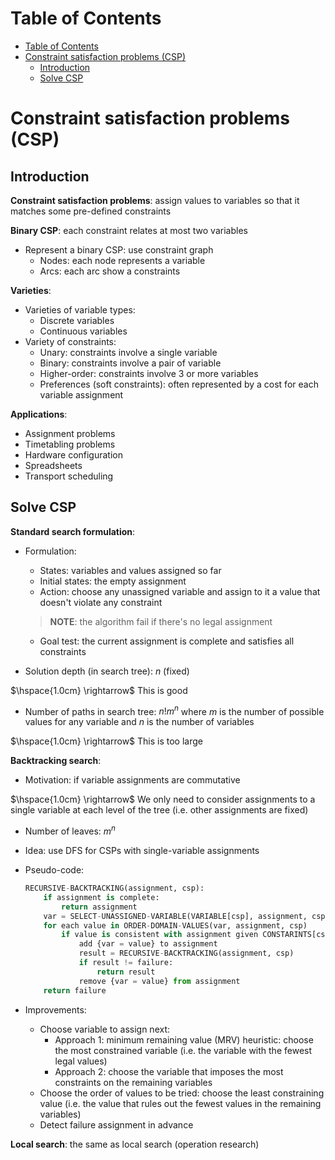 <!-- TOC titleSize:1 tabSpaces:2 depthFrom:1 depthTo:6 withLinks:1 updateOnSave:1 orderedList:0 skip:0 title:1 charForUnorderedList:* -->
# Table of Contents
- [Table of Contents](#table-of-contents)
- [Constraint satisfaction problems (CSP)](#constraint-satisfaction-problems-csp)
  - [Introduction](#introduction)
  - [Solve CSP](#solve-csp)
<!-- /TOC -->

# Constraint satisfaction problems (CSP)
## Introduction
**Constraint satisfaction problems**: assign values to variables so that it matches some pre-defined constraints

**Binary CSP**: each constraint relates at most two variables
* Represent a binary CSP: use constraint graph
    * Nodes: each node represents a variable
    * Arcs: each arc show a constraints

**Varieties**:
* Varieties of variable types:
    * Discrete variables
    * Continuous variables
* Variety of constraints:
    * Unary: constraints involve a single variable
    * Binary: constraints involve a pair of variable
    * Higher-order: constraints involve 3 or more variables
    * Preferences (soft constraints): often represented by a cost for each variable assignment

**Applications**:
* Assignment problems
* Timetabling problems
* Hardware configuration
* Spreadsheets
* Transport scheduling

## Solve CSP
**Standard search formulation**:
* Formulation:
    * States: variables and values assigned so far
    * Initial states: the empty assignment
    * Action: choose any unassigned variable and assign to it a value that doesn't violate any constraint

    >**NOTE**: the algorithm fail if there's no legal assignment

    * Goal test: the current assignment is complete and satisfies all constraints
* Solution depth (in search tree): $n$ (fixed)

$\hspace{1.0cm} \rightarrow$ This is good
* Number of paths in search tree: $n! m^n$ where $m$ is the number of possible values for any variable and $n$ is the number of variables

$\hspace{1.0cm} \rightarrow$ This is too large

**Backtracking search**: 
* Motivation: if variable assignments are commutative

$\hspace{1.0cm} \rightarrow$ We only need to consider assignments to a single variable at each level of the tree (i.e. other assignments are fixed)
* Number of leaves: $m^n$
* Idea: use DFS for CSPs with single-variable assignments
* Pseudo-code:

    ```python
    RECURSIVE-BACKTRACKING(assignment, csp):
        if assignment is complete:
            return assignment
        var = SELECT-UNASSIGNED-VARIABLE(VARIABLE[csp], assignment, csp)
        for each value in ORDER-DOMAIN-VALUES(var, assignment, csp)
            if value is consistent with assignment given CONSTARINTS[csp]
                add {var = value} to assignment
                result = RECURSIVE-BACKTRACKING(assignment, csp)
                if result != failure:
                    return result
                remove {var = value} from assignment
        return failure
    ```

* Improvements:
    * Choose variable to assign next:  
        * Approach 1: minimum remaining value (MRV) heuristic: choose the most constrained variable (i.e. the variable with the fewest legal values)
        * Approach 2: choose the variable that imposes the most constraints on the remaining variables
    * Choose the order of values to be tried: choose the least constraining value (i.e. the value that rules out the fewest values in the remaining variables)
    * Detect failure assignment in advance

**Local search**: the same as local search (operation research)